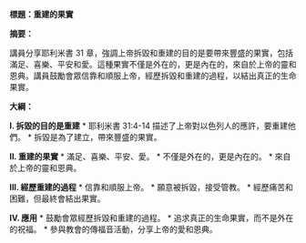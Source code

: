 **標題：重建的果實**

**摘要：**

講員分享耶利米書 31 章，強調上帝拆毀和重建的目的是要帶來豐盛的果實，包括滿足、喜樂、平安和愛。這種果實不僅是外在的，更是內在的，來自於上帝的靈和恩典。講員鼓勵會眾信靠和順服上帝，經歷拆毀和重建的過程，以結出真正的生命果實。

**大綱：**

**I. 拆毀的目的是重建**
    * 耶利米書 31:4-14 描述了上帝對以色列人的應許，要重建他們。
    * 拆毀是為了建立，帶來豐盛的果實。

**II. 重建的果實**
    * 滿足、喜樂、平安、愛。
    * 不僅是外在的，更是內在的。
    * 來自於上帝的靈和恩典。

**III. 經歷重建的過程**
    * 信靠和順服上帝。
    * 願意被拆毀，接受管教。
    * 經歷痛苦和困難，但最終會結出果實。

**IV. 應用**
    * 鼓勵會眾經歷拆毀和重建的過程。
    * 追求真正的生命果實，而不是外在的祝福。
    * 參與教會的傳福音活動，分享上帝的愛和恩典。